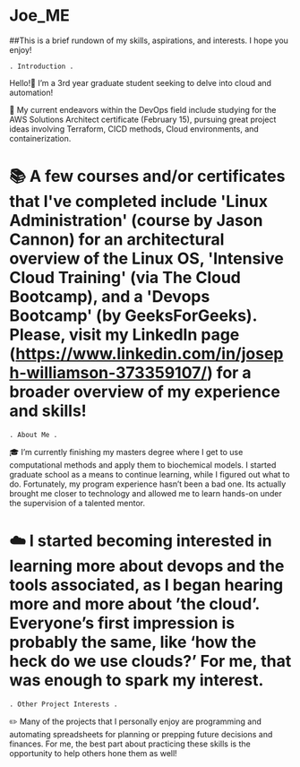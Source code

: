 # Joe_ME
##This is a brief rundown of my skills, aspirations, and interests. I hope you enjoy!

	. Introduction .
Hello!👋 I’m a 3rd year graduate student seeking to delve into cloud and automation!

🚀 My current endeavors within the DevOps field include studying for the AWS Solutions Architect certificate (February 15), pursuing great project ideas involving Terraform, CICD methods, Cloud environments, and containerization.

📚 A few courses and/or certificates that I've completed include 'Linux Administration' (course by Jason Cannon) for an architectural overview of the Linux OS, 'Intensive Cloud Training' (via The Cloud Bootcamp), and a 'Devops Bootcamp' (by GeeksForGeeks). Please, visit my LinkedIn page (https://www.linkedin.com/in/joseph-williamson-373359107/) for a broader overview of my experience and skills!
====================

	. About Me .
🎓 I’m currently finishing my masters degree where I get to use computational methods and apply them to biochemical models. I started graduate school as a means to continue learning, while I figured out what to do. Fortunately, my program experience hasn’t been a bad one. Its actually brought me closer to technology and allowed me to learn hands-on under the supervision of a talented mentor.

☁️  I started becoming interested in learning more about devops and the tools associated, as I began hearing more and more about ’the cloud’. Everyone’s first impression is probably the same, like ‘how the heck do we use clouds?’ For me, that was enough to spark my interest.
====================

	. Other Project Interests .
✏️  Many of the projects that I personally enjoy are programming and automating spreadsheets for planning or prepping future decisions and finances. For me, the best part about practicing these skills is the opportunity to help others hone them as well!


